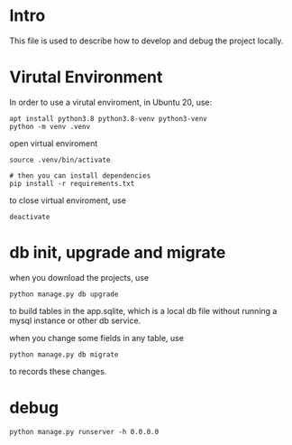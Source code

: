 # Intro
This file is used to describe how to develop and debug the project locally.



# Virutal Environment
In order to use a virutal enviroment, 
in Ubuntu 20, use:
```
apt install python3.8 python3.8-venv python3-venv
python -m venv .venv

```

open virtual enviroment
```
source .venv/bin/activate

# then you can install dependencies 
pip install -r requirements.txt
```

to close virtual enviroment, use 
```
deactivate
```

# db init, upgrade and migrate
when you download the projects, use 
```
python manage.py db upgrade
```
to build tables in the app.sqlite, which is a local db file without running a mysql instance or other db service.


when you change some fields in any table, use 
```
python manage.py db migrate
```
to records these changes.  


# debug
```
python manage.py runserver -h 0.0.0.0 
```


